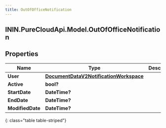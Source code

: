 ```yaml
---
title: OutOfOfficeNotification
---
```

## ININ.PureCloudApi.Model.OutOfOfficeNotification

## Properties

|Name | Type | Description | Notes|
|------------ | ------------- | ------------- | -------------|
| **User** | [**DocumentDataV2NotificationWorkspace**](DocumentDataV2NotificationWorkspace.html) |  | [optional] |
| **Active** | **bool?** |  | [optional] |
| **StartDate** | **DateTime?** |  | [optional] |
| **EndDate** | **DateTime?** |  | [optional] |
| **ModifiedDate** | **DateTime?** |  | [optional] |
{: class="table table-striped"}


